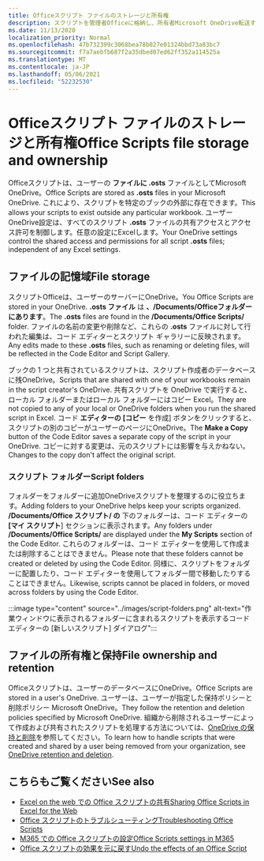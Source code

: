 ```yaml
---
title: Officeスクリプト ファイルのストレージと所有権
description: スクリプトを管理者Officeに格納し、所有者Microsoft OneDrive転送する方法に関する情報。
ms.date: 11/13/2020
localization_priority: Normal
ms.openlocfilehash: 47b732399c3068bea78b027e01324bbd73a83bc7
ms.sourcegitcommit: f7a7aebfb687f2a35dbed07ed62ff352a114525a
ms.translationtype: MT
ms.contentlocale: ja-JP
ms.lasthandoff: 05/06/2021
ms.locfileid: "52232530"
---
```

# <a name="office-scripts-file-storage-and-ownership"></a><span data-ttu-id="ae903-103">Officeスクリプト ファイルのストレージと所有権</span><span class="sxs-lookup"><span data-stu-id="ae903-103">Office Scripts file storage and ownership</span></span>

<span data-ttu-id="ae903-104">Officeスクリプトは、ユーザーの **ファイルに .osts** ファイルとしてMicrosoft OneDrive。</span><span class="sxs-lookup"><span data-stu-id="ae903-104">Office Scripts are stored as **.osts** files in your Microsoft OneDrive.</span></span> <span data-ttu-id="ae903-105">これにより、スクリプトを特定のブックの外部に存在できます。</span><span class="sxs-lookup"><span data-stu-id="ae903-105">This allows your scripts to exist outside any particular workbook.</span></span> <span data-ttu-id="ae903-106">ユーザー OneDrive設定は、すべてのスクリプト **.osts** ファイルの共有アクセスとアクセス許可を制御します。任意の設定にExcelします。</span><span class="sxs-lookup"><span data-stu-id="ae903-106">Your OneDrive settings control the shared access and permissions for all script **.osts** files; independent of any Excel settings.</span></span>

## <a name="file-storage"></a><span data-ttu-id="ae903-107">ファイルの記憶域</span><span class="sxs-lookup"><span data-stu-id="ae903-107">File storage</span></span>

<span data-ttu-id="ae903-108">スクリプトOfficeは、ユーザーのサーバーにOneDrive。</span><span class="sxs-lookup"><span data-stu-id="ae903-108">You Office Scripts are stored in your OneDrive.</span></span> <span data-ttu-id="ae903-109">**.osts ファイル** は **、/Documents/Officeフォルダーにあります**。</span><span class="sxs-lookup"><span data-stu-id="ae903-109">The **.osts** files are found in the **/Documents/Office Scripts/** folder.</span></span> <span data-ttu-id="ae903-110">ファイルの名前の変更や削除など、これらの **.osts** ファイルに対して行われた編集は、コード エディターとスクリプト ギャラリーに反映されます。</span><span class="sxs-lookup"><span data-stu-id="ae903-110">Any edits made to these **.osts** files, such as renaming or deleting files, will be reflected in the Code Editor and Script Gallery.</span></span>

<span data-ttu-id="ae903-111">ブックの 1 つと共有されているスクリプトは、スクリプト作成者のデータベースに残OneDrive。</span><span class="sxs-lookup"><span data-stu-id="ae903-111">Scripts that are shared with one of your workbooks remain in the script creator's OneDrive.</span></span> <span data-ttu-id="ae903-112">共有スクリプトを OneDrive で実行すると、ローカル フォルダーまたはローカル フォルダーにはコピー Excel。</span><span class="sxs-lookup"><span data-stu-id="ae903-112">They are not copied to any of your local or OneDrive folders when you run the shared script in Excel.</span></span> <span data-ttu-id="ae903-113">コード **エディターの [コピー** を作成] ボタンをクリックすると、スクリプトの別のコピーがユーザーのページにOneDrive。</span><span class="sxs-lookup"><span data-stu-id="ae903-113">The **Make a Copy** button of the Code Editor saves a separate copy of the script in your OneDrive.</span></span> <span data-ttu-id="ae903-114">コピーに対する変更は、元のスクリプトには影響を与えかねない。</span><span class="sxs-lookup"><span data-stu-id="ae903-114">Changes to the copy don't affect the original script.</span></span>

### <a name="script-folders"></a><span data-ttu-id="ae903-115">スクリプト フォルダー</span><span class="sxs-lookup"><span data-stu-id="ae903-115">Script folders</span></span>

<span data-ttu-id="ae903-116">フォルダーをフォルダーに追加OneDriveスクリプトを整理するのに役立ちます。</span><span class="sxs-lookup"><span data-stu-id="ae903-116">Adding folders to your OneDrive helps keep your scripts organized.</span></span> <span data-ttu-id="ae903-117">**/Documents/Office スクリプト/ の** 下のフォルダーは、コード エディターの **[マイ スクリプト**] セクションに表示されます。</span><span class="sxs-lookup"><span data-stu-id="ae903-117">Any folders under **/Documents/Office Scripts/** are displayed under the **My Scripts** section of the Code Editor.</span></span> <span data-ttu-id="ae903-118">これらのフォルダーは、コード エディターを使用して作成または削除することはできません。</span><span class="sxs-lookup"><span data-stu-id="ae903-118">Please note that these folders cannot be created or deleted by using the Code Editor.</span></span> <span data-ttu-id="ae903-119">同様に、スクリプトをフォルダーに配置したり、コード エディターを使用してフォルダー間で移動したりすることはできません。</span><span class="sxs-lookup"><span data-stu-id="ae903-119">Likewise, scripts cannot be placed in folders, or moved across folders by using the Code Editor.</span></span>

:::image type="content" source="../images/script-folders.png" alt-text="作業ウィンドウに表示されるフォルダーに含まれるスクリプトを表示するコード エディターの [新しいスクリプト] ダイアログ":::

## <a name="file-ownership-and-retention"></a><span data-ttu-id="ae903-121">ファイルの所有権と保持</span><span class="sxs-lookup"><span data-stu-id="ae903-121">File ownership and retention</span></span>

<span data-ttu-id="ae903-122">Officeスクリプトは、ユーザーのデータベースにOneDrive。</span><span class="sxs-lookup"><span data-stu-id="ae903-122">Office Scripts are stored in a user's OneDrive.</span></span> <span data-ttu-id="ae903-123">ユーザーは、ユーザーが指定した保持ポリシーと削除ポリシー Microsoft OneDrive。</span><span class="sxs-lookup"><span data-stu-id="ae903-123">They follow the retention and deletion policies specified by Microsoft OneDrive.</span></span> <span data-ttu-id="ae903-124">組織から削除されるユーザーによって作成および共有されたスクリプトを処理する方法については、[OneDrive の保持と削除](/onedrive/retention-and-deletion)を参照してください。</span><span class="sxs-lookup"><span data-stu-id="ae903-124">To learn how to handle scripts that were created and shared by a user being removed from your organization, see [OneDrive retention and deletion](/onedrive/retention-and-deletion).</span></span>

## <a name="see-also"></a><span data-ttu-id="ae903-125">こちらもご覧ください</span><span class="sxs-lookup"><span data-stu-id="ae903-125">See also</span></span>

- [<span data-ttu-id="ae903-126">Excel on the web での Office スクリプトの共有</span><span class="sxs-lookup"><span data-stu-id="ae903-126">Sharing Office Scripts in Excel for the Web</span></span>](https://support.microsoft.com/office/sharing-office-scripts-in-excel-for-the-web-226eddbc-3a44-4540-acfe-fccda3d1122b)
- [<span data-ttu-id="ae903-127">Office スクリプトのトラブルシューティング</span><span class="sxs-lookup"><span data-stu-id="ae903-127">Troubleshooting Office Scripts</span></span>](../testing/troubleshooting.md)
- [<span data-ttu-id="ae903-128">M365 での Office スクリプトの設定</span><span class="sxs-lookup"><span data-stu-id="ae903-128">Office Scripts settings in M365</span></span>](https://support.office.com/article/office-scripts-settings-in-m365-19d3c51a-6ca2-40ab-978d-60fa49554dcf)
- [<span data-ttu-id="ae903-129">Office スクリプトの効果を元に戻す</span><span class="sxs-lookup"><span data-stu-id="ae903-129">Undo the effects of an Office Script</span></span>](../testing/undo.md)
